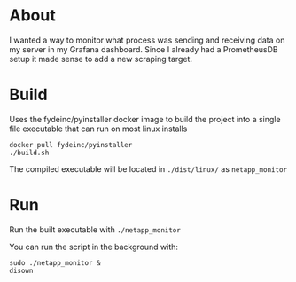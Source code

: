 # About

I wanted a way to monitor what process was sending and receiving data on my server in my Grafana dashboard. Since I already had a PrometheusDB setup it made sense to add a new scraping target.

# Build

Uses the fydeinc/pyinstaller docker image to build the project into a single file executable that can run on most linux installs

```
docker pull fydeinc/pyinstaller
./build.sh
```

The compiled executable will be located in `./dist/linux/` as `netapp_monitor`

# Run

Run the built executable with `./netapp_monitor`

You can run the script in the background with:

```
sudo ./netapp_monitor &
disown
```
